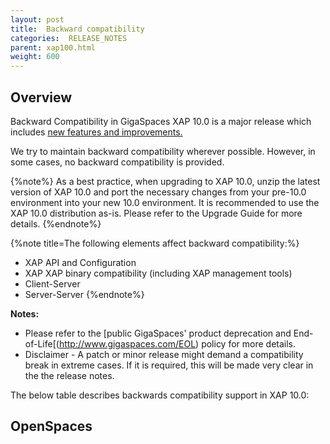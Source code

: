 ```yaml
---
layout: post
title:  Backward compatibility
categories:  RELEASE_NOTES
parent: xap100.html
weight: 600
---
```




## Overview
Backward Compatibility in GigaSpaces
XAP 10.0 is a major release which includes [new features and improvements.](./xap100whats-new.html)

We try to maintain backward compatibility wherever possible. However, in some cases, no backward compatibility is provided.

{%note%}
As a best practice, when upgrading to XAP 10.0, unzip the latest version of XAP 10.0 and port the necessary changes from your pre-10.0 environment into your new 10.0 environment. It is recommended to use the XAP 10.0 distribution as-is. Please refer to the  Upgrade Guide for more details.
{%endnote%}

{%note title=The following elements affect backward compatibility:%}

- XAP API and Configuration
- XAP XAP binary compatibility (including XAP management tools)
- Client-Server
- Server-Server
{%endnote%}

**Notes:**

- Please refer to the  [public GigaSpaces' product deprecation and End-of-Life[(http://www.gigaspaces.com/EOL) policy for more details.
- Disclaimer - A patch or minor release might demand a compatibility break in extreme cases. If it is required, this will be made very clear in the the release notes.


The below table describes backwards compatibility support in XAP 10.0:

## OpenSpaces

{: .table .table-bordered .table-condensed}
|Delivery|XAP API/Configuration|XAP Binaries|Client-Server|Server-Server|
|:----|:--------|:----------------|:---------------|:------------------|
|Patch  | YES| YES |   YES   |  YES |
|Service Pack (9.7.1, ...) | YES| YES | YES|   YES|
|Major Version (8.0, 9.0 ...)| YES(see note on deprecation policy below) | YES|YES| NO     |

* The following is supported:

- Applications built using 8.0.x or 9.0.x run without any code changes on a clean 10.0 installation.
- Mixing clients and Space servers from different XAP Major Releases:Clients running on 8.0 or 9.0 can run against 10.0 servers. 8.0, 9.0 servers cannot be part of the same cluster with 10.0 servers.




